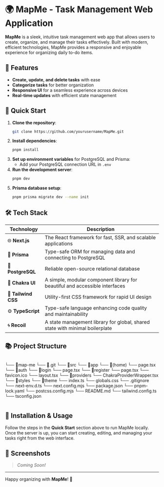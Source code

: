 
# 🌍 MapMe - Task Management Web Application

**MapMe** is a sleek, intuitive task management web app that allows users to create, organize, and manage their tasks effectively. Built with modern, efficient technologies, MapMe provides a responsive and enjoyable experience for organizing daily to-do items. 

## 🌟 Features

- **Create, update, and delete tasks** with ease
- **Categorize tasks** for better organization
- **Responsive UI** for a seamless experience across devices
- **Real-time updates** with efficient state management

## 🚀 Quick Start

1. **Clone the repository**:  
   ```bash
   git clone https://github.com/yourusername/MapMe.git
   ```
2. **Install dependencies**:  
   ```bash
   pnpm install
   ```
3. **Set up environment variables** for PostgreSQL and Prisma:
   - Add your PostgreSQL connection URL in `.env`
4. **Run the development server**:  
   ```bash
   pnpm dev
   ```
5. **Prisma database setup**:
   ```bash
   pnpm prisma migrate dev --name init
   ```

## 🛠️ Tech Stack

| **Technology**       | **Description**                                                                                             |
|----------------------|-------------------------------------------------------------------------------------------------------------|
| 🌐 **Next.js**       | The React framework for fast, SSR, and scalable applications                                               |
| 💼 **Prisma**        | Type-safe ORM for managing data and connecting to PostgreSQL                                               |
| 🐘 **PostgreSQL**    | Reliable open-source relational database                                                                  |
| 🎨 **Chakra UI**     | A simple, modular component library for beautiful and accessible interfaces                               |
| 🌈 **Tailwind CSS**  | Utility-first CSS framework for rapid UI design                                                           |
| ⚙️ **TypeScript**    | Type-safe language enhancing code quality and maintainability                                            |
| 🌀 **Recoil**        | A state management library for global, shared state with minimal boilerplate                              |

## 📚 Project Structure

```plaintext
```
└── 📁map-me
    └── 📁.git
    └── 📁src
        └── 📁app
            └── 📁(home)
                └── page.tsx
            └── 📁auth
                └── 📁login
                    └── page.tsx
                └── 📁register
                    └── page.tsx
            └── favicon.ico
            └── layout.tsx
        └── 📁providers
            └── ChakraProviderWrapper.tsx
        └── 📁styles
            └── 📁theme
                └── index.ts
            └── globals.css
    └── .gitignore
    └── next-env.d.ts
    └── next.config.mjs
    └── package.json
    └── pnpm-lock.yaml
    └── postcss.config.mjs
    └── README.md
    └── tailwind.config.ts
    └── tsconfig.json
```
```

## 🔧 Installation & Usage

Follow the steps in the **Quick Start** section above to run MapMe locally. Once the server is up, you can start creating, editing, and managing your tasks right from the web interface.

## 📸 Screenshots

> *Coming Soon!*

---

Happy organizing with **MapMe**! 🎉